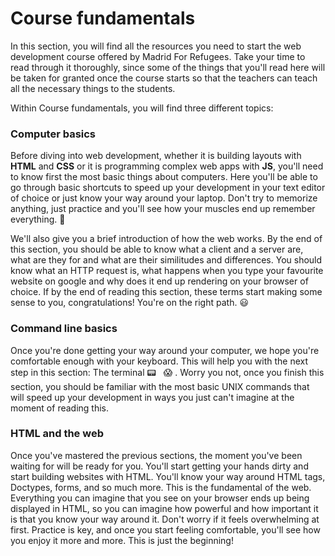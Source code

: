 # Course fundamentals

In this section, you will find all the resources you need to start the web development course offered by Madrid For Refugees. Take your time to read through it thoroughly, since some of the things that you'll read here will be taken for granted once the course starts so that the teachers can teach all the necessary things to the students.

Within Course fundamentals, you will find three different topics:

### Computer basics

Before diving into web development, whether it is building layouts with **HTML** and **CSS** or it is programming complex web apps with **JS**, you'll need to know first the most basic things about computers. Here you'll be able to go through basic shortcuts to speed up your development in your text editor of choice or just know your way around your laptop. Don't try to memorize anything, just practice and you'll see how your muscles end up remember everything. 💪

We'll also give you a brief introduction of how the web works. By the end of this section, you should be able to know what a client and a server are, what are they for and what are their similitudes and differences. You should know what an HTTP request is, what happens when you type your favourite website on google and why does it end up rendering on your browser of choice. If by the end of reading this section, these terms start making some sense to you, congratulations! You're on the right path. 😃

### Command line basics

Once you're done getting your way around your computer, we hope you're comfortable enough with your keyboard. This will help you with the next step in this section: The terminal 📟&nbsp;&nbsp;&nbsp;😱 . Worry you not, once you finish this section, you should be familiar with the most basic UNIX commands that will speed up your development in ways you just can't imagine at the moment of reading this.

### HTML and the web

Once you've mastered the previous sections, the moment you've been waiting for will be ready for you. You'll start getting your hands dirty and start building websites with HTML. You'll know your way around HTML tags, Doctypes, forms, and so much more. This is the fundamental of the web. Everything you can imagine that you see on your browser ends up being displayed in HTML, so you can imagine how powerful and how important it is that you know your way around it. Don't worry if it feels overwhelming at first. Practice is key, and once you start feeling comfortable, you'll see how you enjoy it more and more. This is just the beginning!